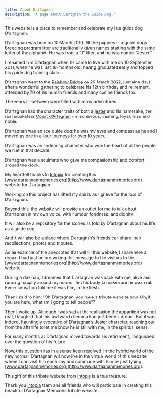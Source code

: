 ```yaml
---
title: About Dartagnan
description: 'A page about Dartgnan the Guide Dog.'
---
```


This website is a place to remember and celebrate my late guide dog D’artagnan.

D’artagnan was born on 10 March 2010. All the puppies in a guide dogs breeding program litter are traditionally given names starting with the same letter of the alphabet. He was from a “J” litter, and he was named “Jester.”

I renamed him D’artagnan when he came to live with me on 10 September 2011, when he was just 18-months old, having graduated early and topped his guide dog training class.

D’artagnan went to the [Rainbow Bridge](https://en.wikipedia.org/wiki/Rainbow_Bridge_(pets)) on 29 March 2022, just nine days after a wonderful gathering to celebrate his 12th birthday and retirement, attended by 70 of his human friends and many canine friends too.

The years in-between were filled with many adventures.

D’artagnan had the character traits of both a [jester](https://en.wikipedia.org/wiki/Jester) and his namesake, the real musketeer [Count d’Artagnan](https://en.wikipedia.org/wiki/Charles_de_Batz_de_Castelmore_d%27Artagnan) - mischievous, dashing, loyal, wise and noble.

D’artagnan was an ace guide dog: he was my eyes and compass as he and I moved as one in all our journeys for over 10 years.

D’artagnan was an endearing character who won the heart of all the people we met in that decade.

D’artagnan was a soulmate who gave me companionship and comfort around the clock.

My heartfelt thanks to [Intopia](https://intopia.digital/) for creating this [www.dartagnanmemories.org](http://www.dartagnanmemories.org) website for D’artagnan.

Working on this project has lifted my spirits as I grieve for the loss of D’artagnan.

Beyond this, the website will provide an outlet for me to talk about D’artagnan in my own voice, with humour, fondness, and dignity.

It will also be a repository for the stories as told by D’artagnan about his life as a guide dog.

And it will also be a place where D’artagnan’s friends can share their recollections, photos and tributes.

As an example of the anecdotes that will fill this website, I share here a dream I had just before writing this message to the visitors to the [www.dartagnanmemories.org](http://www.dartagnanmemories.org) website.

During a day nap, I dreamed that D’artagnan was back with me, alive and running happily around my home. I felt his body to make sure he was real. Every sensation told me it was him, in the flesh.

Then I said to him: “Oh D’artagnan, you have a tribute website now. Uh, if you are here, what am I going to tell people”?

Then I woke up. Although I was sad at the realisation the apparition was not real, I laughed that this awkward dilemma had just been a dream. But it was, indeed, hauntingly evocative of D’artagnan’s Jester character, reaching out from the afterlife to let me know he is still with me, in the spiritual sense.

For many months as D’artagnan moved towards his retirement, I anguished over the question of his future.

Now, this question has in a sense been resolved. In the hybrid world of the new normal, D’artagnan will now live in the virtual world of this website, where I can visit him each day and commune with him by just typing [www.dartagnanmemories.org](http://www.dartagnanmemories.org).

This gift of this tribute website from [Intopia](https://intopia.digital/) is a true treasure.

Thank you [Intopia](https://intopia.digital/) team and all friends who will participate in creating this beautiful D’artagnan Memories tribute website.
